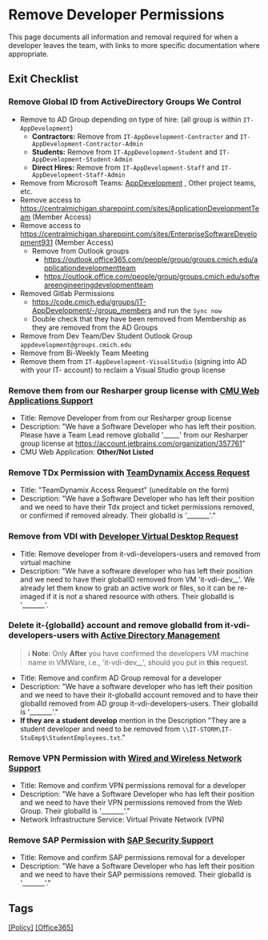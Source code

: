 # Remove Developer Permissions
This page documents all information and removal required for when a developer leaves the team, with links to more specific documentation where appropriate.

## Exit Checklist

### Remove Global ID from ActiveDirectory Groups We Control
  * Remove to AD Group depending on type of hire: (all group is within `IT-AppDevelopment`)
      * **Contractors:** Remove from `IT-AppDevelopment-Contractor` and `IT-AppDevelopment-Contractor-Admin`
      * **Students:** Remove from `IT-AppDevelopment-Student` and `IT-AppDevelopment-Student-Admin`
      * **Direct Hires:** Remove from `IT-AppDevelopment-Staff` and `IT-AppDevelopment-Staff-Admin`
  * Remove from Microsoft Teams: [AppDevelopment](https://teams.microsoft.com/_#/teamDashboard//19:02d7168b651e4b3f90a1b7404d13201a@thread.skype/td.members) , Other project teams, etc.
  * Remove access to https://centralmichigan.sharepoint.com/sites/ApplicationDevelopmentTeam (Member Access)
  * Remove access to https://centralmichigan.sharepoint.com/sites/EnterpriseSoftwareDevelopment931 (Member Access)
    * Remove from Outlook groups 
      * https://outlook.office365.com/people/group/groups.cmich.edu/applicationdevelopmentteam
      * https://outlook.office.com/people/group/groups.cmich.edu/softwareengineeringdevelopmentteam
  * Removed Gitlab Permissions
      * https://code.cmich.edu/groups/IT-AppDevelopment/-/group_members and run the `Sync now`
      * Double check that they have been removed from Membership as they are removed from the AD Groups
  * Remove from Dev Team/Dev Student Outlook Group `appdevelopment@groups.cmich.edu`
  * Remove from Bi-Weekly Team Meeting
  * Remove them from `IT-AppDevelopment-VisualStudio` (signing into AD with your IT- account) to reclaim a Visual Studio group license

### Remove them from our Resharper group license with [CMU Web Applications Support](https://cmich.teamdynamix.com/TDClient/664/Portal/Requests/ServiceDet?ID=14955)
   - Title: Remove Developer from from our Resharper group license 
   - Description: "We have a Software Developer who has left their position. Please have a Team Lead remove globalId '_____' from our Resharper group license at https://account.jetbrains.com/organization/357761"
   - CMU Web Application: **Other/Not Listed**

### Remove TDx Permission with [TeamDynamix Access Request](https://cmich.teamdynamix.com/TDClient/664/Portal/Requests/ServiceDet?ID=22333)
  - Title: "TeamDynamix Access Request" (uneditable on the form)
  - Description: "We have a Software Developer who has left their position and we need to have their Tdx project and ticket permissions removed, or confirmed if removed already. Their globalId is '_______'."

### Remove from VDI with [Developer Virtual Desktop Request](https://cmich.teamdynamix.com/TDClient/664/Portal/Requests/ServiceDet?ID=22357)
  - Title: Remove developer from it-vdi-developers-users and removed from virtual machine
  - Description: "We have a software developer who has left their position and we need to have their globalID removed from VM 'it-vdi-dev__'. We already let them know to grab an active work or files, so it can be re-imaged if it is not a shared resource with others. Their globalId is '_______'.

### Delete it-{globalId} account and remove globalId from it-vdi-developers-users with [Active Directory Management](https://cmich.teamdynamix.com/TDClient/664/Portal/Requests/ServiceDet?ID=15012)
> ℹ **Note**: Only **After** you have confirmed the developers VM machine name in VMWare, i.e., 'it-vdi-dev__', should you put in **this** request.
  - Title: Remove and confirm AD Group removal for a developer 
  - Description: "We have a software developer who has left their position and we need to have their it-globalId account removed and to have their globalId removed from AD group it-vdi-developers-users. Their globalId is '_______'." 
  - **If they are a student develop** mention in the Description "They are a student developer and need to be removed from `\\IT-STORM\IT-StuEmp$\StudentEmployees.txt`."

### Remove VPN Permission with [Wired and Wireless Network Support](https://cmich.teamdynamix.com/TDClient/664/Portal/Requests/ServiceDet?ID=22329)
  - Title: Remove and confirm VPN permissions removal for a developer
  - Description: "We have a Software Developer who has left their position and we need to have their VPN permissions removed from the Web Group. Their globalId is '_______'."
  - Network Infrastructure Service: Virtual Private Network (VPN)

### Remove SAP Permission with [SAP Security Support](https://cmich.teamdynamix.com/TDClient/664/Portal/Requests/ServiceDet?ID=22336)
  - Title: Remove and confirm SAP permissions removal for a developer
  - Description: "We have a Software Developer who has left their position and we need to have their SAP permissions removed. Their globalId is '_______'."

## Tags
[[Policy]](https://code.cmich.edu/search?project_id=365&repository_ref=master&scope=wiki_blobs&search=PolicyTag)
[[Office365]](https://code.cmich.edu/search?project_id=365&repository_ref=master&scope=wiki_blobs&search=Office365Tag)